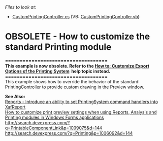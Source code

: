 <!-- default file list -->
*Files to look at*:

* [CustomPrintingController.cs](./CS/WinSolution.Module.Win/CustomPrintingController.cs) (VB: [CustomPrintingController.vb](./VB/WinSolution.Module.Win/CustomPrintingController.vb))
<!-- default file list end -->
# OBSOLETE - How to customize the standard Printing module


<p><strong>===================================</strong><br /><strong>This example is now obsolete. Refer to the <a href="https://documentation.devexpress.com/#Xaf/CustomDocument3283">How to: Customize Export Options of the Printing System</a>  help topic instead.</strong><br /><strong>===================================</strong><br />This example shows how to override the behavior of the standard PrintingController to provide custom drawing in the Preview window.</p>
<p><strong>See Also:</strong><br /> <a href="https://www.devexpress.com/Support/Center/p/S33030">Reports - Introduce an ability to set PrintingSystem command handlers into XafReport</a><br /> <a href="https://www.devexpress.com/Support/Center/p/E2108">How to customize print preview settings when using Reports, Analysis and Printing modules in Windows Forms applications</a><br /> <a href="http://search.devexpress.com/?q=PrintableComponentLink&p=1009075&d=144">http://search.devexpress.com/?q=PrintableComponentLink&p=1009075&d=144</a><br /> <a href="http://search.devexpress.com/?q=Printing&p=1006092&d=144">http://search.devexpress.com/?q=Printing&p=1006092&d=144</a></p>

<br/>


